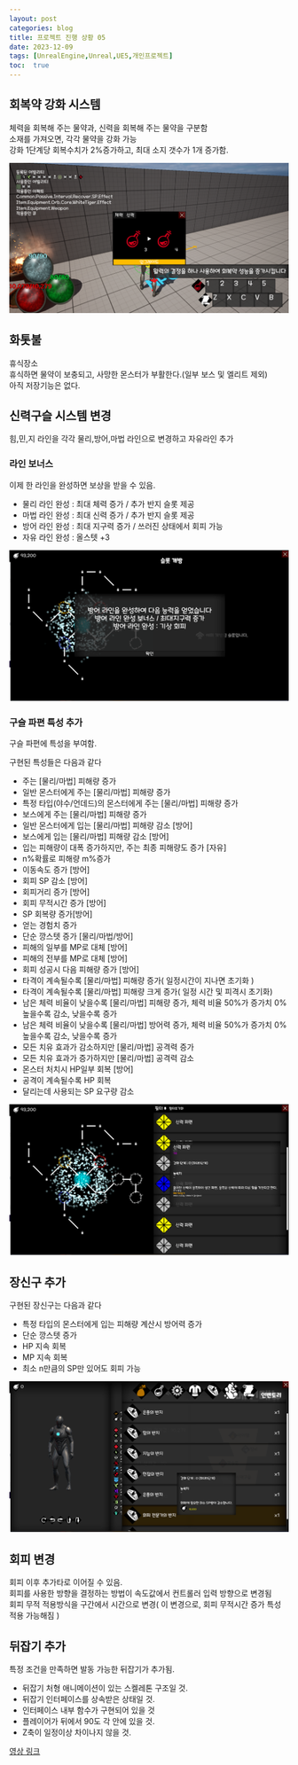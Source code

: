 ```yaml
---
layout: post
categories: blog
title: 프로젝트 진행 상황 05
date: 2023-12-09
tags: [UnrealEngine,Unreal,UE5,개인프로젝트]
toc:  true
---
```


## 회복약 강화 시스템

체력을 회복해 주는 물약과, 신력을 회복해 주는 물약을 구분함   
소재를 가져오면, 각각 물약을 강화 가능   
강화 1단계당 회복수치가 2%증가하고, 최대 소지 갯수가 1개 증가함.   

![ex_screenshot](/assets/images/unreal/myProject/23.12.09/EnhancedPotion.png)


## 화톳불

휴식장소   
휴식하면 물약이 보충되고, 사망한 몬스터가 부활한다.(일부 보스 및 엘리트 제외)   
아직 저장기능은 없다.   

## 신력구슬 시스템 변경

힘,민,지 라인을 각각 물리,방어,마법 라인으로 변경하고 자유라인 추가

### 라인 보너스
이제 한 라인을 완성하면 보상을 받을 수 있음.
- 물리 라인 완성 : 최대 체력 증가 / 추가 반지 슬롯 제공
- 마법 라인 완성 : 최대 신력 증가 / 추가 반지 슬롯 제공
- 방어 라인 완성 : 최대 지구력 증가 / 쓰러진 상태에서 회피 가능
- 자유 라인 완성 : 올스텟 +3
  
![ex_screenshot](/assets/images/unreal/myProject/23.12.09/LineComplete.png)


### 구슬 파편 특성 추가

구슬 파편에 특성을 부여함.

구현된 특성들은 다음과 같다
- 주는 [물리/마법] 피해량 증가
- 일반 몬스터에게 주는 [물리/마법]  피해량 증가
- 특정 타입(야수/언데드)의 몬스터에게 주는  [물리/마법] 피해량 증가
- 보스에게 주는  [물리/마법] 피해량 증가 
- 일반 몬스터에게 입는 [물리/마법] 피해량 감소 [방어]
- 보스에게 입는 [물리/마법]  피해량 감소 [방어] 
- 입는 피해량이 대폭 증가하지만, 주는 최종 피해량도 증가 [자유]
- n%확률로 피해량 m%증가
- 이동속도 증가 [방어]
- 회피 SP 감소 [방어]
- 회피거리 증가 [방어]
- 회피 무적시간 증가 [방어]
- SP 회복량 증가[방어]
- 얻는 경험치 증가 
- 단순 깡스텟 증가 [물리/마법/방어]
- 피해의 일부를 MP로 대체 [방어]
- 피해의 전부를 MP로 대체 [방어]
- 회피 성공시 다음 피해량 증가 [방어]
- 타격이 계속될수록 [물리/마법] 피해량 증가( 일정시간이 지나면 초기화 ) 
- 타격이 계속될수록 [물리/마법] 피해량 크게 증가( 일정 시간 및 피격시 초기화)
- 남은 체력 비율이 낮을수록 [물리/마법]  피해량 증가, 체력 비율 50%가 증가치 0% 높을수록 감소, 낮을수록 증가
- 남은 체력 비율이 낮을수록 [물리/마법]  방어력 증가, 체력 비율 50%가 증가치 0% 높을수록 감소, 낮을수록 증가
- 모든 치유 효과가 감소하지만 [물리/마법] 공격력 증가
- 모든 치유 효과가 증가하지만 [물리/마법]  공격력 감소
- 몬스터 처치시 HP일부 회복 [방어]
- 공격이 계속될수록 HP 회복
- 달리는데 사용되는 SP 요구량 감소

![ex_screenshot](/assets/images/unreal/myProject/23.12.09/OrbTalent.png)


## 장신구 추가
구현된 장신구는 다음과 같다
- 특정 타입의 몬스터에게 입는 피해량 계산시 방어력 증가
- 단순 깡스텟 증가
- HP 지속 회복
- MP 지속 회복
- 최소 n만큼의 SP만 있어도 회피 가능

![ex_screenshot](/assets/images/unreal/myProject/23.12.09/Rings.png)

## 회피 변경
회피 이후 추가타로 이어질 수 있음.   
회피를 사용한 방향을 결정하는 방법이 속도값에서 컨트롤러 입력 방향으로 변경됨   
회피 무적 적용방식을 구간에서 시간으로 변경( 이 변경으로, 회피 무적시간 증가 특성 적용 가능해짐 )   

## 뒤잡기 추가
특정 조건을 만족하면 발동 가능한 뒤잡기가 추가됨.
- 뒤잡기 처형 애니메이션이 있는 스켈레톤 구조일 것.
- 뒤잡기 인터페이스를 상속받은 상태일 것.
- 인터페이스 내부 함수가 구현되어 있을 것
- 플레이어가 뒤에서 90도 각 안에 있을 것.
- Z축이 일정이상 차이나지 않을 것.
  
[영상 링크](https://drive.google.com/file/d/1ImaoCrifLwqZtdOqc3h4H6bFcRafxaP9/view?usp=sharing)
